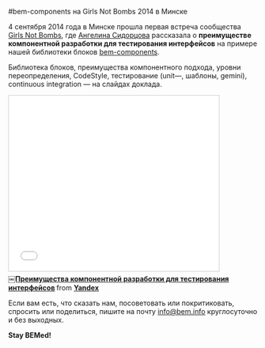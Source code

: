#bem-components на Girls Not Bombs 2014 в Минске

4 сентября 2014 года в Минске прошла первая встреча сообщества [Girls Not Bombs](https://www.facebook.com/events/654404377986323/?ref=4), где [Ангелина Сидорцова](https://tech.yandex.ru/people/118908/) рассказала о **преимуществе компонентной разработки для тестирования интерфейсов** на примере нашей библиотеки блоков [bem-components](https://ru.bem.info/libs/bem-components/). 

Библиотека блоков, преимущества компонентного подхода, уровни переопределения, CodeStyle, тестирование (unit—, шаблоны, gemini), continuous integration — на слайдах доклада. 

<iframe src="//www.slideshare.net/slideshow/embed_code/39284075" width="425" height="355" frameborder="0" marginwidth="0" marginheight="0" scrolling="no" style="border:1px solid #CCC; border-width:1px; margin-bottom:5px; max-width: 100%;" allowfullscreen> </iframe> <div style="margin-bottom:5px"> <strong> <a href="//www.slideshare.net/yandex/ss-39284075" title="￼Преимущества компонентной разработки для тестирования интерфейсов" target="_blank">￼Преимущества компонентной разработки для тестирования интерфейсов</a> </strong> from <strong><a href="//www.slideshare.net/yandex" target="_blank">Yandex</a></strong> </div>

Если вам есть, что сказать нам, посоветовать или покритиковать, спросить или поделиться, пишите на почту [info@bem.info](mailto:info@bem.info) круглосуточно и без выходных.

**Stay BEMed!**
